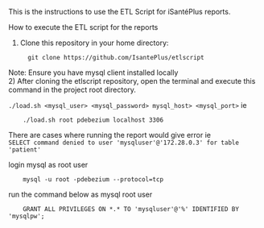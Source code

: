 This is the instructions to use the ETL Script for iSantéPlus reports.


How to execute the ETL script for the reports
1)	Clone this repository in your home directory: 

          git clone https://github.com/IsantePlus/etlscript
Note: Ensure you have mysql client installed locally        
2)	After cloning the etlscript repository, open the terminal and execute this command in the project root directory.

`./load.sh <mysql_user> <mysql_password> mysql_host> <mysql_port>` ie

        ./load.sh root pdebezium localhost 3306 


 There are cases where running the report would give error ie    
 `SELECT command denied to user 'mysqluser'@'172.28.0.3' for table 'patient'`

 login mysql as root user 

        mysql -u root -pdebezium --protocol=tcp
 run the command below as mysql root user 

        GRANT ALL PRIVILEGES ON *.* TO 'mysqluser'@'%' IDENTIFIED BY 'mysqlpw';     



